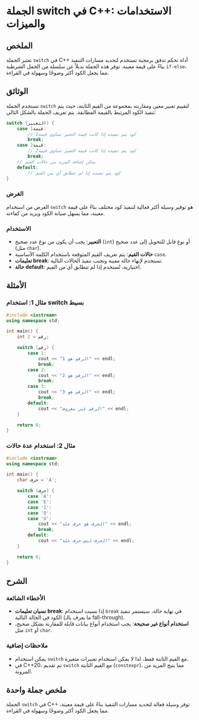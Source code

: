<!--
Meta Description: # الجملة switch في C++: الاستخدامات والميزات ## الملخص تعتبر الجملة `switch` في C++ أداة تحكم تدفق برمجية تستخدم لتحديد مسارات التنفيذ بناءً على قيمة ...
Meta Keywords: switch, case, break, القيم, استخدام
-->

# الجملة switch في C++: الاستخدامات والميزات

## الملخص
تعتبر الجملة `switch` في C++ أداة تحكم تدفق برمجية تستخدم لتحديد مسارات التنفيذ بناءً على قيمة معينة. توفر هذه الجملة بديلاً عن سلسلة من الجمل الشرطية `if-else`، مما يجعل الكود أكثر وضوحًا وسهولة في القراءة.

## الوثائق
تستخدم الجملة `switch` لتقييم تعبير معين ومقارنته بمجموعة من القيم الثابتة، حيث يتم تنفيذ الكود المرتبط بالقيمة المطابقة. يتم تعريف الجملة بالشكل التالي:

```cpp
switch (التعبير) {
    case قيمة1:
        // كود يتم تنفيذه إذا كانت قيمة التعبير تساوي قيمة1
        break;
    case قيمة2:
        // كود يتم تنفيذه إذا كانت قيمة التعبير تساوي قيمة2
        break;
    // يمكن إضافة المزيد من حالات القيم
    default:
        // كود يتم تنفيذه إذا لم تتطابق أي من القيم
}
```

### الغرض
الغرض من استخدام `switch` هو توفير وسيلة أكثر فعالية لتنفيذ كود مختلف بناءً على قيمة معينة، مما يسهل صيانة الكود ويزيد من كفاءته.

### الاستخدام
- **التعبير**: يجب أن يكون من نوع عدد صحيح (`int`) أو نوع قابل للتحويل إلى عدد صحيح (مثل `char`).
- **حالات القيم**: يتم تعريف القيم المتوقعة باستخدام الكلمة الأساسية `case`.
- **تعليمات break**: تستخدم لإنهاء حالة معينة وتجنب تنفيذ الحالات التالية.
- **حالة default**: اختيارية، تُستخدم إذا لم تتطابق أي من القيم.

## الأمثلة

### مثال 1: استخدام switch بسيط
```cpp
#include <iostream>
using namespace std;

int main() {
    int رقم = 2;

    switch (رقم) {
        case 1:
            cout << "الرقم هو 1" << endl;
            break;
        case 2:
            cout << "الرقم هو 2" << endl;
            break;
        case 3:
            cout << "الرقم هو 3" << endl;
            break;
        default:
            cout << "الرقم غير معروف" << endl;
    }

    return 0;
}
```

### مثال 2: استخدام عدة حالات
```cpp
#include <iostream>
using namespace std;

int main() {
    char حرف = 'A';

    switch (حرف) {
        case 'A':
        case 'E':
        case 'I':
        case 'O':
        case 'U':
            cout << "الحرف هو حرف علة" << endl;
            break;
        default:
            cout << "الحرف ليس حرف علة" << endl;
    }

    return 0;
}
```

## الشرح
### الأخطاء الشائعة
- **نسيان تعليمات break**: إذا نسيت استخدام `break` في نهاية حالة، سيستمر تنفيذ الكود في الحالة التالية (ما يعرف بالـ fall-through).
- **استخدام أنواع غير صحيحة**: يجب استخدام أنواع بيانات قابلة للمقارنة بشكل صحيح، مثل `int` أو `char`.

### ملاحظات إضافية
- يمكن استخدام `switch` مع القيم الثابتة فقط، لذا لا يمكن استخدام تعبيرات متغيرة.
- في C++20، تم تقديم `switch` مع القيم الثابتة (`constexpr`)، مما يتيح المزيد من المرونة.

## ملخص جملة واحدة
الجملة `switch` في C++ توفر وسيلة فعالة لتحديد مسارات التنفيذ بناءً على قيمة معينة، مما يجعل الكود أكثر وضوحًا وسهولة في القراءة.